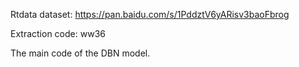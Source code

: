 Rtdata dataset: https://pan.baidu.com/s/1PddztV6yARisv3baoFbrog

Extraction code: ww36

The main code of the DBN model.

